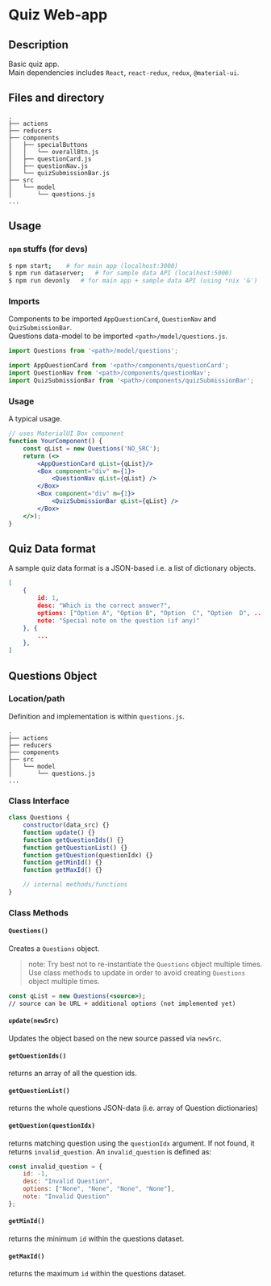 # Quiz Web-app
## Description
Basic quiz app. <br />
Main dependencies includes `React`, `react-redux`, `redux`, `@material-ui`.

## Files and directory
``` 
.
├── actions
├── reducers
├── components
│   ├── specialButtons
│   │   └── overallBtn.js
│   ├── questionCard.js
│   ├── questionNav.js
│   └── quizSubmissionBar.js
├── src
│   └── model
│       └── questions.js
...
```

## Usage

### `npm` stuffs (for devs)
```bash
$ npm start;	# for main app (localhost:3000)
$ npm run dataserver;	# for sample data API (localhost:5000)
$ npm run devonly	# for main app + sample data API (using *nix '&')
```

### Imports
Components to be imported `AppQuestionCard`, `QuestionNav` and `QuizSubmissionBar`. <br />
Questions data-model to be imported `<path>/model/questions.js`.
```jsx
import Questions from '<path>/model/questions';

import AppQuestionCard from '<path>/components/questionCard';
import QuestionNav from '<path>/components/questionNav';
import QuizSubmissionBar from '<path>/components/quizSubmissionBar';
```

### Usage
A typical usage.
```jsx
// uses MaterialUI Box component
function YourComponent() {
	const qList = new Questions('NO_SRC');
	return (<>
		<AppQuestionCard qList={qList}/>
		<Box component="div" m={1}>
			<QuestionNav qList={qList} />
		</Box>
		<Box component="div" m={1}>
			<QuizSubmissionBar qList={qList} />
		</Box>
	</>);
}
```

## Quiz Data format
A sample quiz data format is a JSON-based i.e. a list of dictionary objects.
```json
[
	{
		id: 1,
		desc: "Which is the correct answer?",
		options: ["Option A", "Option B", "Option  C", "Option  D", ...],
		note: "Special note on the question (if any)"
	}, {
		...
	},
]
```

## Questions 0bject

### Location/path
Definition and implementation is within `questions.js`.
``` 
.
├── actions
├── reducers
├── components
├── src
│   └── model
│       └── questions.js
...
```

### Class Interface
```jsx
class Questions {
	constructor(data_src) {}
	function update() {}
	function getQuestionIds() {}
	function getQuestionList() {}
	function getQuestion(questionIdx) {}
	function getMinId() {}
	function getMaxId() {}

	// internal methods/functions
}
```
### Class Methods

#### `Questions()`
Creates a `Questions` object. 
> note: Try best not to re-instantiate the `Questions` object multiple times. Use class methods to update in order to avoid creating `Questions` object multiple times.
```jsx
const qList = new Questions(<source>);
// source can be URL + additional options (not implemented yet)
```

#### `update(newSrc)`
Updates the object based on the new source passed via `newSrc`.

#### `getQuestionIds()`
returns an array of all the question ids.

#### `getQuestionList()`
returns the whole questions JSON-data (i.e. array of Question dictionaries)

#### `getQuestion(questionIdx)`
returns matching question using the `questionIdx` argument. If not found, it returns `invalid_question`. An `invalid_question` is defined as:
```jsx
const invalid_question = {
	id: -1,
	desc: "Invalid Question",
	options: ["None", "None", "None", "None"],
	note: "Invalid Question"
};
```

#### `getMinId()`
returns the minimum `id` within the questions dataset.

#### `getMaxId()`
returns the maximum `id` within the questions dataset.